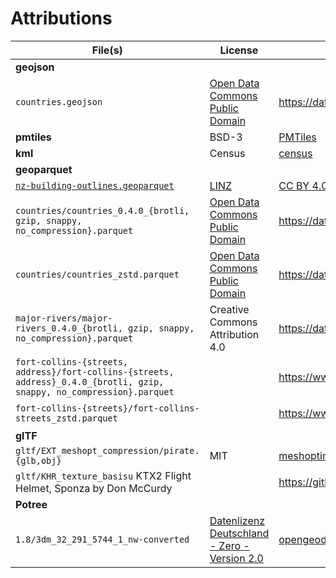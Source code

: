 # Attributions

| File(s)                                                                                                                | License                                                                               | Source                                                                                     | Details                                            |
| ---------------------------------------------------------------------------------------------------------------------- | ------------------------------------------------------------------------------------- | ------------------------------------------------------------------------------------------ | -------------------------------------------------- |
| **geojson**                                                                                                            |                                                                                       |                                                                                            |                                                    |
| `countries.geojson`                                                                                                    | [Open Data Commons Public Domain](opendata)                                           | https://datahub.io/core/geo-countries                                                      |                                                    |
| **pmtiles**                                                                                                            | BSD-3                                                                                 | [PMTiles][PMTiles]                                                                         |                                                    |
| **kml**                                                                                                                | Census                                                                                | [census][census]                                                                           |                                                    |
| **geoparquet**                                                                                                         |                                                                                       |                                                                                            |                                                    |
| [`nz-building-outlines.geoparquet`][geoparquet]                                                                        | [LINZ][linz]                                                                          | [CC BY 4.0][ccby40]                                                                        |                                                    |
| `countries/countries_0.4.0_{brotli, gzip, snappy, no_compression}.parquet`                                             | [Open Data Commons Public Domain](opendata)                                           | https://datahub.io/core/geo-countries                                                      | Converted with [Geopandas](https://geopandas.org/) |
| `countries/countries_zstd.parquet`                                                                                     | [Open Data Commons Public Domain](opendata)                                           | https://datahub.io/core/geo-countries                                                      | Converted on https://geoparquet.org/convert        |
| `major-rivers/major-rivers_0.4.0_{brotli, gzip, snappy, no_compression}.parquet`                                       | Creative Commons Attribution 4.0                                                      | https://datacatalog.worldbank.org/search/dataset/0042032                                   | Converted with [Geopandas](https://geopandas.org/) |
| `fort-collins-{streets, address}/fort-collins-{streets, address}_0.4.0_{brotli, gzip, snappy, no_compression}.parquet` |                                                                                       | https://www.fcgov.com/gis/downloadable-data                                                | Converted with [Geopandas](https://geopandas.org/) |
| `fort-collins-{streets}/fort-collins-streets_zstd.parquet`                                                             |                                                                                       | https://www.fcgov.com/gis/downloadable-data                                                | Converted on https://geoparquet.org/convert        |
| **glTF**                                                                                                               |                                                                                       |                                                                                            |                                                    |
| `gltf/EXT_meshopt_compression/pirate.{glb,obj}`                                                                        | MIT                                                                                   | [meshoptimizer][meshoptimizer]                                                             |                                                    |
| `gltf/KHR_texture_basisu` KTX2 Flight Helmet, Sponza by Don McCurdy                                                    |                                                                                       | https://github.com/KhronosGroup/glTF/issues/1750                                           |                                                    |
| **Potree**                                                                                                             |                                                                                       |                                                                                            |                                                    |
| `1.8/3dm_32_291_5744_1_nw-converted`                                                                                   | [Datenlizenz Deutschland - Zero - Version 2.0](https://www.govdata.de/dl-de/zero-2-0) | [opengeodata.nrw](https://www.opengeodata.nrw.de/produkte/geobasis/hm/3dm_l_las/3dm_l_las) | Converted from a LAZ file                          |

[PMTiles]: https://github.com/protomaps/PMTiles/blob/main/LICENSE
[geoparquet]: ./geoparquet/nz-building-outlines.geoparquet
[linz]: https://data.linz.govt.nz/layer/101290-nz-building-outlines/
[ccby40]: https://creativecommons.org/licenses/by/4.0/
[meshoptimizer]: https://github.com/zeux/meshoptimizer/tree/master/demo
[opendata]: http://opendatacommons.org/licenses/pddl/1.0/
[census]: https://www.census.gov/geographies/mapping-files/time-series/geo/cartographic-boundary.html
